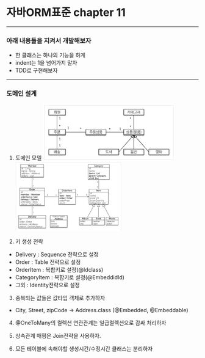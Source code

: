 # 자바ORM표준 chapter 11

---
### 아래 내용들을 지켜서 개발해보자
- 한 클래스는 하나의 기능을 하게
- indent는 1을 넘어가지 말자
- TDD로 구현해보자 

---
### 도메인 설계 
1. 도메인 모델
![img.png](readmeImg/picture_11_1.png)
![img.png](readmeImg/picture_11_3.png)


2. 키 생성 전략
- Delivery : Sequence 전략으로 설정
- Order : Table 전략으로 설정
- OrderItem : 복합키로 설정(@Idclass)
- CategoryItem : 복합키로 설정(@EmbeddidId)
- 그외 : Identity전략으로 설정

3. 중복되는 값들은 값타입 객체로 추가하자
- City, Street, zipCode -> Address.class (@Embedded, @Embeddable)

4. @OneToMany의 컬렉션 연관관계는 일급컬렉션으로 감싸 처리하자 

5. 상속관계 매핑은 Join전략을 사용하자.

6. 모든 테이블에 속해야할 생성시간/수정시간 클래스는 분리하자 

